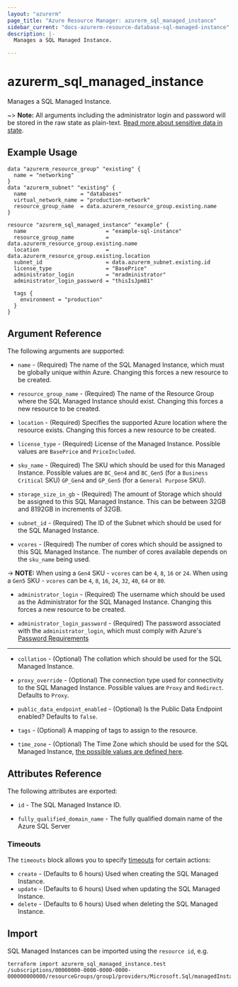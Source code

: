 ```yaml
---
layout: "azurerm"
page_title: "Azure Resource Manager: azurerm_sql_managed_instance"
sidebar_current: "docs-azurerm-resource-database-sql-managed-instance"
description: |-
  Manages a SQL Managed Instance.

---
```


# azurerm_sql_managed_instance

Manages a SQL Managed Instance.

~> **Note:** All arguments including the administrator login and password will be stored in the raw state as plain-text.
[Read more about sensitive data in state](/docs/state/sensitive-data.html).

## Example Usage

```hcl
data "azurerm_resource_group" "existing" {
  name = "networking"
}
data "azurerm_subnet" "existing" {
  name                 = "databases"
  virtual_network_name = "production-network"
  resource_group_name  = data.azurerm_resource_group.existing.name
}

resource "azurerm_sql_managed_instance" "example" {
  name                         = "example-sql-instance"
  resource_group_name          = data.azurerm_resource_group.existing.name
  location                     = data.azurerm_resource_group.existing.location
  subnet_id                    = data.azurerm_subnet.existing.id
  license_type                 = "BasePrice"
  administrator_login          = "mradministrator"
  administrator_login_password = "thisIsJpm81"

  tags {
    environment = "production"
  }
}
```
## Argument Reference

The following arguments are supported:

* `name` - (Required) The name of the SQL Managed Instance, which must be globally unique within Azure. Changing this forces a new resource to be created.

* `resource_group_name` - (Required) The name of the Resource Group where the SQL Managed Instance should exist. Changing this forces a new resource to be created.

* `location` - (Required) Specifies the supported Azure location where the resource exists. Changing this forces a new resource to be created.

* `license_type` - (Required) License of the Managed Instance. Possible values are `BasePrice` and `PriceIncluded`.

* `sku_name` - (Required) The SKU which should be used for this Managed Instance. Possible values are `BC_Gen4` and `BC_Gen5` (for a `Business Critical` SKU) `GP_Gen4` and `GP_Gen5` (for a `General Purpose` SKU).

* `storage_size_in_gb` - (Required) The amount of Storage which should be assigned to this SQL Managed Instance. This can be between 32GB and 8192GB in increments of 32GB.

* `subnet_id` - (Required) The ID of the Subnet which should be used for the SQL Managed Instance.

* `vcores` - (Required) The number of cores which should be assigned to this SQL Managed Instance. The number of cores available depends on the `sku_name` being used.

-> **NOTE:** When using a `Gen4` SKU - `vcores` can be `4`, `8`, `16` or `24`. When using a `Gen5` SKU - `vcores` can be `4`, `8`, `16`, `24`, `32`, `40`, `64` or `80`.

* `administrator_login` - (Required) The username which should be used as the Administrator for the SQL Managed Instance. Changing this forces a new resource to be created.

* `administrator_login_password` - (Required) The password associated with the `administrator_login`, which must comply with Azure's [Password Requirements](https://msdn.microsoft.com/library/ms161959.aspx)

---

* `collation` - (Optional) The collation which should be used for the SQL Managed Instance.

* `proxy_override` - (Optional) The connection type used for connectivity to the SQL Managed Instance. Possible values are `Proxy` and `Redirect`. Defaults to `Proxy`.

* `public_data_endpoint_enabled` - (Optional) Is the Public Data Endpoint enabled? Defaults to `false`.

* `tags` - (Optional) A mapping of tags to assign to the resource.

* `time_zone` - (Optional) The Time Zone which should be used for the SQL Managed Instance, [the possible values are defined here](https://jackstromberg.com/2017/01/list-of-time-zones-consumed-by-azure/).

## Attributes Reference

The following attributes are exported:

* `id` - The SQL Managed Instance ID.

* `fully_qualified_domain_name` - The fully qualified domain name of the Azure SQL Server

### Timeouts

The `timeouts` block allows you to specify [timeouts](https://www.terraform.io/docs/configuration/resources.html#timeouts) for certain actions:

* `create` - (Defaults to 6 hours) Used when creating the SQL Managed Instance.
* `update` - (Defaults to 6 hours) Used when updating the SQL Managed Instance.
* `delete` - (Defaults to 6 hours) Used when deleting the SQL Managed Instance.

## Import

SQL Managed Instances can be imported using the `resource id`, e.g.

```shell
terraform import azurerm_sql_managed_instance.test /subscriptions/00000000-0000-0000-0000-000000000000/resourceGroups/group1/providers/Microsoft.Sql/managedInstances/instance1
```
